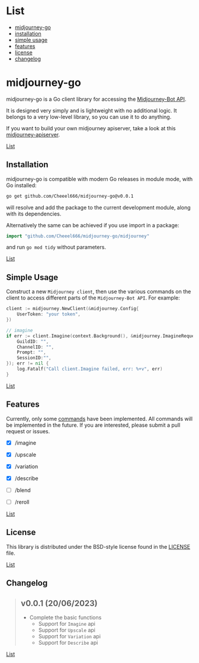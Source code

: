 List
====

* [midjourney-go](#midjourney-go)
* [installation](#installation)
* [simple usage](#simple-usage)
* [features](#features)
* [license](#license)
* [changelog](#changelog)

# midjourney-go #

midjourney-go is a Go client library for accessing the [Midjourney-Bot API](https://midjourney.com/).

It is designed very simply and is lightweight with no additional logic. It belongs to a very low-level library, so you can use it to do anything.

If you want to build your own midjourney apiserver, take a look at this [midjourney-apiserver](https://github.com/rniedosmialek/midjourney-apiserver).

[List](#list)

## Installation ##

midjourney-go is compatible with modern Go releases in module mode, with Go installed:

```bash
go get github.com/Cheeel666/midjourney-go@v0.0.1
```

will resolve and add the package to the current development module, along with its dependencies.

Alternatively the same can be achieved if you use import in a package:

```go
import "github.com/Cheeel666/midjourney-go/midjourney"
```

and run `go mod tidy` without parameters.

[List](#list)

## Simple Usage ##

Construct a new `Midjourney client`, then use the various commands on the client to
access different parts of the `Midjourney-Bot API`. For example:

```go
client := midjourney.NewClient(&midjourney.Config{
    UserToken: "your token",
})

// imagine
if err := client.Imagine(context.Background(), &midjourney.ImagineRequest{
    GuildID: "",
    ChannelID: "",
    Prompt: "",
	SessionID:"",
}); err != nil {
    log.Fatalf("Call client.Imagine failed, err: %+v", err)
}
```

[List](#list)

## Features ##

Currently, only some [commands](https://docs.midjourney.com/docs/command-list) have been implemented. All commands will be implemented in the future. If you are interested, please submit a pull request or issues.

- [x] /imagine

- [x] /upscale

- [x] /variation

- [x] /describe

- [ ] /blend

- [ ] /reroll

[List](#list)

## License ##

This library is distributed under the BSD-style license found in the [LICENSE](./LICENSE)
file.

[List](#list)

## Changelog ##

> ## v0.0.1 (20/06/2023)
> - Complete the basic functions
>   * Support for `Imagine` api
>   * Support for `Upscale` api
>   * Support for `Variation` api
>   * Support for `Describe` api

[List](#list)
